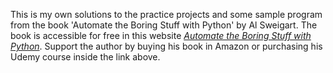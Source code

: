 This is my own solutions to the practice projects and some sample program from the book 'Automate the Boring Stuff with Python' by Al Sweigart. The book is accessible for free in this website [*Automate the Boring Stuff with Python*](https://automatetheboringstuff.com/#toc). Support the author by buying his book in Amazon or purchasing his Udemy course inside the link above.
